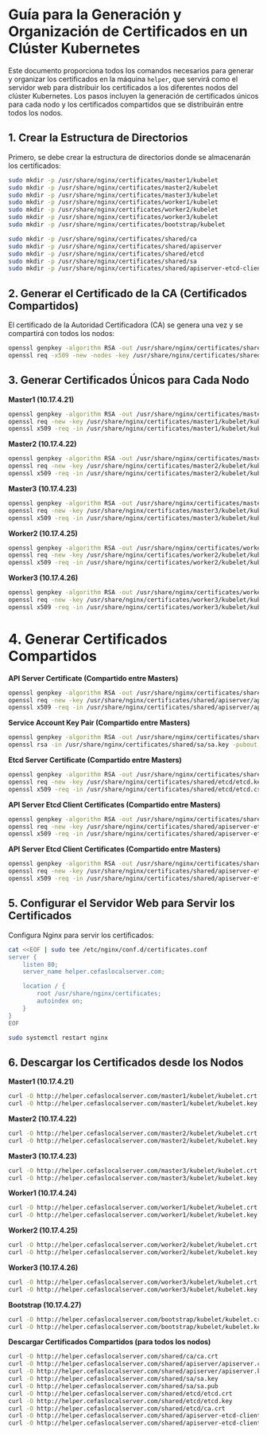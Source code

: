 # Guía para la Generación y Organización de Certificados en un Clúster Kubernetes

Este documento proporciona todos los comandos necesarios para generar y organizar los certificados en la máquina `helper`, que servirá como el servidor web para distribuir los certificados a los diferentes nodos del clúster Kubernetes. Los pasos incluyen la generación de certificados únicos para cada nodo y los certificados compartidos que se distribuirán entre todos los nodos.

## 1. Crear la Estructura de Directorios

Primero, se debe crear la estructura de directorios donde se almacenarán los certificados:

```bash
sudo mkdir -p /usr/share/nginx/certificates/master1/kubelet
sudo mkdir -p /usr/share/nginx/certificates/master2/kubelet
sudo mkdir -p /usr/share/nginx/certificates/master3/kubelet
sudo mkdir -p /usr/share/nginx/certificates/worker1/kubelet
sudo mkdir -p /usr/share/nginx/certificates/worker2/kubelet
sudo mkdir -p /usr/share/nginx/certificates/worker3/kubelet
sudo mkdir -p /usr/share/nginx/certificates/bootstrap/kubelet

sudo mkdir -p /usr/share/nginx/certificates/shared/ca
sudo mkdir -p /usr/share/nginx/certificates/shared/apiserver
sudo mkdir -p /usr/share/nginx/certificates/shared/etcd
sudo mkdir -p /usr/share/nginx/certificates/shared/sa
sudo mkdir -p /usr/share/nginx/certificates/shared/apiserver-etcd-client
```

## 2. Generar el Certificado de la CA (Certificados Compartidos)


El certificado de la Autoridad Certificadora (CA) se genera una vez y se compartirá con todos los nodos:

```bash
openssl genpkey -algorithm RSA -out /usr/share/nginx/certificates/shared/ca/ca.key -pkeyopt rsa_keygen_bits:2048
openssl req -x509 -new -nodes -key /usr/share/nginx/certificates/shared/ca/ca.key -subj "/CN=Kubernetes-CA" -days 3650 -out /usr/share/nginx/certificates/shared/ca/ca.crt
```

## 3. Generar Certificados Únicos para Cada Nodo


**Master1 (10.17.4.21)**

```bash
openssl genpkey -algorithm RSA -out /usr/share/nginx/certificates/master1/kubelet/kubelet.key -pkeyopt rsa_keygen_bits:2048
openssl req -new -key /usr/share/nginx/certificates/master1/kubelet/kubelet.key -subj "/CN=kubelet-master1" -out /usr/share/nginx/certificates/master1/kubelet/kubelet.csr
openssl x509 -req -in /usr/share/nginx/certificates/master1/kubelet/kubelet.csr -CA /usr/share/nginx/certificates/shared/ca/ca.crt -CAkey /usr/share/nginx/certificates/shared/ca/ca.key -CAcreateserial -out /usr/share/nginx/certificates/master1/kubelet/kubelet.crt -days 365
```

**Master2 (10.17.4.22)**

```bash
openssl genpkey -algorithm RSA -out /usr/share/nginx/certificates/master2/kubelet/kubelet.key -pkeyopt rsa_keygen_bits:2048
openssl req -new -key /usr/share/nginx/certificates/master2/kubelet/kubelet.key -subj "/CN=kubelet-master2" -out /usr/share/nginx/certificates/master2/kubelet/kubelet.csr
openssl x509 -req -in /usr/share/nginx/certificates/master2/kubelet/kubelet.csr -CA /usr/share/nginx/certificates/shared/ca/ca.crt -CAkey /usr/share/nginx/certificates/shared/ca/ca.key -CAcreateserial -out /usr/share/nginx/certificates/master2/kubelet/kubelet.crt -days 365
```


**Master3 (10.17.4.23)**
```bash
openssl genpkey -algorithm RSA -out /usr/share/nginx/certificates/master3/kubelet/kubelet.key -pkeyopt rsa_keygen_bits:2048
openssl req -new -key /usr/share/nginx/certificates/master3/kubelet/kubelet.key -subj "/CN=kubelet-master3" -out /usr/share/nginx/certificates/master3/kubelet/kubelet.csr
openssl x509 -req -in /usr/share/nginx/certificates/master3/kubelet/kubelet.csr -CA /usr/share/nginx/certificates/shared/ca/ca.crt -CAkey /usr/share/nginx/certificates/shared/ca/ca.key -CAcreateserial -out /usr/share/nginx/certificates/master3/kubelet/kubelet.crt -days 365
```

**Worker2 (10.17.4.25)**

```bash
openssl genpkey -algorithm RSA -out /usr/share/nginx/certificates/worker2/kubelet/kubelet.key -pkeyopt rsa_keygen_bits:2048
openssl req -new -key /usr/share/nginx/certificates/worker2/kubelet/kubelet.key -subj "/CN=kubelet-worker2" -out /usr/share/nginx/certificates/worker2/kubelet/kubelet.csr
openssl x509 -req -in /usr/share/nginx/certificates/worker2/kubelet/kubelet.csr -CA /usr/share/nginx/certificates/shared/ca/ca.crt -CAkey /usr/share/nginx/certificates/shared/ca/ca.key -CAcreateserial -out /usr/share/nginx/certificates/worker2/kubelet/kubelet.crt -days 365
```



**Worker3 (10.17.4.26)**

```bash
openssl genpkey -algorithm RSA -out /usr/share/nginx/certificates/worker3/kubelet/kubelet.key -pkeyopt rsa_keygen_bits:2048
openssl req -new -key /usr/share/nginx/certificates/worker3/kubelet/kubelet.key -subj "/CN=kubelet-worker3" -out /usr/share/nginx/certificates/worker3/kubelet/kubelet.csr
openssl x509 -req -in /usr/share/nginx/certificates/worker3/kubelet/kubelet.csr -CA /usr/share/nginx/certificates/shared/ca/ca.crt -CAkey /usr/share/nginx/certificates/shared/ca/ca.key -CAcreateserial -out /usr/share/nginx/certificates/worker3/kubelet/kubelet.crt -days 365
```

# 4. Generar Certificados Compartidos



**API Server Certificate (Compartido entre Masters)**

```bash
openssl genpkey -algorithm RSA -out /usr/share/nginx/certificates/shared/apiserver/apiserver.key -pkeyopt rsa_keygen_bits:2048
openssl req -new -key /usr/share/nginx/certificates/shared/apiserver/apiserver.key -subj "/CN=kube-apiserver" -out /usr/share/nginx/certificates/shared/apiserver/apiserver.csr
openssl x509 -req -in /usr/share/nginx/certificates/shared/apiserver/apiserver.csr -CA /usr/share/nginx/certificates/shared/ca/ca.crt -CAkey /usr/share/nginx/certificates/shared/ca/ca.key -CAcreateserial -out /usr/share/nginx/certificates/shared/apiserver/apiserver.crt -days 365
```

**Service Account Key Pair (Compartido entre Masters)**
```bash
openssl genpkey -algorithm RSA -out /usr/share/nginx/certificates/shared/sa/sa.key -pkeyopt rsa_keygen_bits:2048
openssl rsa -in /usr/share/nginx/certificates/shared/sa/sa.key -pubout -out /usr/share/nginx/certificates/shared/sa/sa.pub
```

**Etcd Server Certificate (Compartido entre Masters)**


```bash
openssl genpkey -algorithm RSA -out /usr/share/nginx/certificates/shared/etcd/etcd.key -pkeyopt rsa_keygen_bits:2048
openssl req -new -key /usr/share/nginx/certificates/shared/etcd/etcd.key -subj "/CN=etcd" -out /usr/share/nginx/certificates/shared/etcd/etcd.csr
openssl x509 -req -in /usr/share/nginx/certificates/shared/etcd/etcd.csr -CA /usr/share/nginx/certificates/shared/ca/ca.crt -CAkey /usr/share/nginx/certificates/shared/ca/ca.key -CAcreateserial -out /usr/share/nginx/certificates/shared/etcd/etcd.crt -days 365
```

**API Server Etcd Client Certificates (Compartido entre Masters)**

```bash
openssl genpkey -algorithm RSA -out /usr/share/nginx/certificates/shared/apiserver-etcd-client/apiserver-etcd-client.key -pkeyopt rsa_keygen_bits:2048
openssl req -new -key /usr/share/nginx/certificates/shared/apiserver-etcd-client/apiserver-etcd-client.key -subj "/CN=apiserver-etcd-client" -out /usr/share/nginx/certificates/shared/apiserver-etcd-client/apiserver-etcd-client.csr
openssl x509 -req -in /usr/share/nginx/certificates/shared/apiserver-etcd-client/apiserver-etcd-client.csr -CA /usr/share/nginx/certificates/shared/ca/ca.crt -CAkey /usr/share/nginx/certificates/shared/ca/ca.key -CAcreateserial -out /usr/share/nginx/certificates/shared/apiserver-etcd-client/apiserver-etcd-client.crt -days 365
```


**API Server Etcd Client Certificates (Compartido entre Masters)**
```bash
openssl genpkey -algorithm RSA -out /usr/share/nginx/certificates/shared/apiserver-etcd-client/apiserver-etcd-client.key -pkeyopt rsa_keygen_bits:2048
openssl req -new -key /usr/share/nginx/certificates/shared/apiserver-etcd-client/apiserver-etcd-client.key -subj "/CN=apiserver-etcd-client" -out /usr/share/nginx/certificates/shared/apiserver-etcd-client/apiserver-etcd-client.csr
openssl x509 -req -in /usr/share/nginx/certificates/shared/apiserver-etcd-client/apiserver-etcd-client.csr -CA /usr/share/nginx/certificates/shared/ca/ca.crt -CAkey /usr/share/nginx/certificates/shared/ca/ca.key -CAcreateserial -out /usr/share/nginx/certificates/shared/apiserver-etcd-client/apiserver-etcd-client.crt -days 365
```







## 5. Configurar el Servidor Web para Servir los Certificados

Configura Nginx para servir los certificados:


```bash
cat <<EOF | sudo tee /etc/nginx/conf.d/certificates.conf
server {
    listen 80;
    server_name helper.cefaslocalserver.com;

    location / {
        root /usr/share/nginx/certificates;
        autoindex on;
    }
}
EOF

sudo systemctl restart nginx
```


## 6. Descargar los Certificados desde los Nodos



**Master1 (10.17.4.21)**

```bash
curl -O http://helper.cefaslocalserver.com/master1/kubelet/kubelet.crt
curl -O http://helper.cefaslocalserver.com/master1/kubelet/kubelet.key
```

**Master2 (10.17.4.22)**

```bash
curl -O http://helper.cefaslocalserver.com/master2/kubelet/kubelet.crt
curl -O http://helper.cefaslocalserver.com/master2/kubelet/kubelet.key
```

**Master3 (10.17.4.23)**
```bash
curl -O http://helper.cefaslocalserver.com/master3/kubelet/kubelet.crt
curl -O http://helper.cefaslocalserver.com/master3/kubelet/kubelet.key
```


**Worker1 (10.17.4.24)**

```bash
curl -O http://helper.cefaslocalserver.com/worker1/kubelet/kubelet.crt
curl -O http://helper.cefaslocalserver.com/worker1/kubelet/kubelet.key
```

**Worker2 (10.17.4.25)**
```bash
curl -O http://helper.cefaslocalserver.com/worker2/kubelet/kubelet.crt
curl -O http://helper.cefaslocalserver.com/worker2/kubelet/kubelet.key
```

**Worker3 (10.17.4.26)**
```bash
curl -O http://helper.cefaslocalserver.com/worker3/kubelet/kubelet.crt
curl -O http://helper.cefaslocalserver.com/worker3/kubelet/kubelet.key
```



**Bootstrap (10.17.4.27)**

```bash
curl -O http://helper.cefaslocalserver.com/bootstrap/kubelet/kubelet.crt
curl -O http://helper.cefaslocalserver.com/bootstrap/kubelet/kubelet.key
```


**Descargar Certificados Compartidos (para todos los nodos)**



```bash
curl -O http://helper.cefaslocalserver.com/shared/ca/ca.crt
curl -O http://helper.cefaslocalserver.com/shared/apiserver/apiserver.crt
curl -O http://helper.cefaslocalserver.com/shared/apiserver/apiserver.key
curl -O http://helper.cefaslocalserver.com/shared/sa/sa.key
curl -O http://helper.cefaslocalserver.com/shared/sa/sa.pub
curl -O http://helper.cefaslocalserver.com/shared/etcd/etcd.crt
curl -O http://helper.cefaslocalserver.com/shared/etcd/etcd.key
curl -O http://helper.cefaslocalserver.com/shared/etcd/ca.crt
curl -O http://helper.cefaslocalserver.com/shared/apiserver-etcd-client/apiserver-etcd-client.crt
curl -O http://helper.cefaslocalserver.com/shared/apiserver-etcd-client/apiserver-etcd-client.key
```









